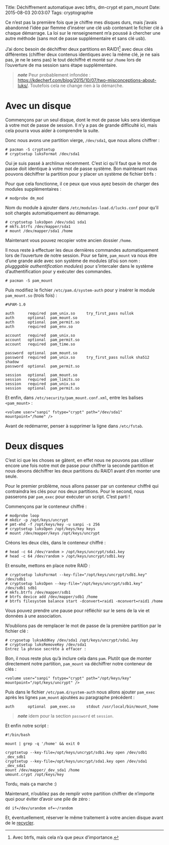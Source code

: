 Title: Déchiffrement automatique avec btfrs, dm-crypt et pam_mount
Date: 2015-08-03 20:03:07
Tags: cryptographie

Ce n’est pas la première fois que je chiffre mes disques durs, mais j’avais
abandonné l’idée par flemme d’insérer une clé usb contenant le fichier clé à
chaque démarrage. La loi sur le renseignement m’a poussé à chercher une autre
méthode (sans mot de passe supplémentaire et sans clé usb).

J’ai donc besoin de déchiffrer deux partitions en RAID1[^1] avec deux clés
différentes (chiffrer deux contenus identiques avec la même clé, je ne sais pas,
je ne le sens pas) le tout déchiffré et monté sur `/home` lors de l’ouverture de
ma session sans étape supplémentaire.

> ***note*** Peur probablement infondée :
> <https://kdecherf.com/blog/2015/10/07/two-misconceptions-about-luks/>.
> Toutefois cela ne change rien à la démarche.

# Avec un disque

Commençons par un seul disque, dont le mot de passe luks sera identique à
votre mot de passe de session. Il n’y a pas de grande difficulté ici, mais cela
pourra vous aider à comprendre la suite.

Donc nous avons une partition vierge, `/dev/sda1`, que nous allons chiffrer :

```
# pacman -S cryptsetup
# cryptsetup luksFormat /dev/sda1
```

Oui je suis passé à archlinux récemment. C’est ici qu’il faut que le mot de passe
doit identique à votre mot de passe système. Bon maintenant nous pouvons
déchiffrer la partition pour y placer un système de fichier btrfs :

Pour que cela fonctionne, il ce peux que vous ayez besoin de charger des modules
supplémentaires :

```
# modprobe dm_mod
```

Nom du module à ajouter dans `/etc/modules-load.d/lucks.conf` pour qu’il soit
chargés automatiquement au démarrage.

```
# cryptsetup luksOpen /dev/sda1 sda1
# mkfs.btrfs /dev/mapper/sda1
# mount /dev/mapper/sda1 /home
```

Maintenant vous pouvez recopier votre ancien dossier `/home`.

Il nous reste à effectuer les deux dernières commandes automatiquement lors de
l’ouverture de notre session. Pour se faire, `pam_mount` va nous être d’une
grande aide avec son système de modules (d’où son nom : *plugggable
authentification modules*) pour s’intercaler dans le système d’authentification
pour y exécuter des commandes.

```
# pacman -S pam_mount
```

Puis modifiez le fichier `/etc/pam.d/system-auth` pour y insérer le module
`pam_mount.so` (trois fois) :

```
#%PAM-1.0

auth      required  pam_unix.so     try_first_pass nullok
auth      optional  pam_mount.so
auth      optional  pam_permit.so
auth      required  pam_env.so

account   required  pam_unix.so
account   optional  pam_permit.so
account   required  pam_time.so

password  optional  pam_mount.so
password  required  pam_unix.so     try_first_pass nullok sha512 shadow
password  optional  pam_permit.so

session   optional  pam_mount.so
session   required  pam_limits.so
session   required  pam_unix.so
session   optional  pam_permit.so
```

Et enfin, dans `/etc/security/pam_mount.conf.xml`, entre les balises
`<pam_mount>` :

```
<volume user="sanpi" fstype="crypt" path="/dev/sda1" mountpoint="/home" />
```

Avant de redémarrer, penser à supprimer la ligne dans `/etc/fstab`.

# Deux disques

C’est ici que les choses se gâtent, en effet nous ne pouvons pas utiliser encore
une fois notre mot de passe pour chiffrer la seconde partition et nous devons
déchiffrer les deux partitions du RAID1 avant d’en monter une seule.

Pour le premier problème, nous allons passer par un conteneur chiffré qui
contraindra les clés pour nos deux partitions. Pour le second, nous passerons
par `pam_exec` pour exécuter un script. C’est parti !

Commençons par le conteneur chiffré :

```
# modprobe loop
# mkdir -p /opt/keys/uncrypt
# pmt-ehd -f /opt/keys/key -u sanpi -s 256
# cryptsetup luksOpen /opt/keys/key keys
# mount /dev/mapper/keys /opt/keys/uncrypt
```

Créons les deux clés, dans le conteneur chiffré :

```
# head -c 64 /dev/random > /opt/keys/uncrypt/sda1.key
# head -c 64 /dev/random > /opt/keys/uncrypt/sdb1.key
```

Et ensuite, mettons en place notre RAID :

```
# cryptsetup luksFormat --key-file="/opt/keys/uncrypt/sdb1.key" /dev/sdb1
# cryptsetup luksOpen --key-file="/opt/keys/uncrypt/sdb1.key" /dev/sdb1 sdb1
# mkfs.btrfs /dev/mapper/sdb1
# btrfs device add /dev/mapper/sdb1 /home
# btrfs filesystem balance start -dconvert=raid1 -mconvert=raid1 /home
```

Vous pouvez prendre une pause pour réfléchir sur le sens de la vie et données à
une association.

N’oublions pas de remplacer le mot de passe de la première partition par le
fichier clé :

```
# crypsetup luksAddKey /dev/sda1 /opt/keys/uncrypt/sda1.key
# cryptsetup luksRemoveKey /dev/sda1
Entrez la phrase secrète à effacer :
```

Bon, il nous reste plus qu’à inclure cela dans `pam`. Plutôt que de monter
directement notre partition, `pam_mount` va déchiffrer notre conteneur de clés :

```
<volume user="sanpi" fstype="crypt" path="/opt/keys/key" mountpoint="/opt/keys/uncrypt" />
```

Puis dans le fichier `/etc/pam.d/system-auth` nous allons ajouter `pam_exec`
après les lignes `pam_mount` ajoutées au paragraphe précédent :

```
auth      optional  pam_exec.so     stdout /usr/local/bin/mount_home
```

> ***note*** idem pour la section `password` et `session`.

Et enfin notre script :

```
#!/bin/bash

mount | grep -q '/home' && exit 0

cryptsetup --key-file=/opt/keys/uncrypt/sdb1.key open /dev/sdb1 _dev_sdb1
cryptsetup --key-file=/opt/keys/uncrypt/sda1.key open /dev/sda1 _dev_sda1
mount /dev/mapper/_dev_sda1 /home
umount.crypt /opt/keys/key
```

Tordu, mais ça marche :)

Maintenant, n’oubliez pas de remplir votre partition chiffrer de n’importe quoi
pour éviter d’avoir une pile de zéro :

```
dd if=/dev/urandom of=~/random
```

Et, éventuellement, réserver le même traitement à votre ancien disque avant de
le
[recycler](https://blog.nicelab.org/donnez-une-nouvelle-jeunesse-a-vos-disques-durs/).

[^1]: Avec btrfs, mais cela n’a que peux d’importance.
